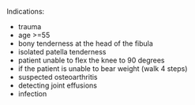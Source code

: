 Indications:
- trauma
- age >=55
- bony tenderness at the head of the fibula
- isolated patella tenderness
- patient unable to flex the knee to 90 degrees
- if the patient is unable to bear weight (walk 4 steps)
- suspected osteoarthritis
- detecting joint effusions
- infection
